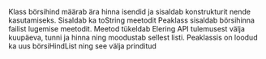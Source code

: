 Klass börsihind määrab ära hinna isendid ja sisaldab konstrukturit nende kasutamiseks. Sisaldab ka toString meetodit
Peaklass sisaldab börsihinna failist lugemise meetodit. Meetod tükeldab Elering API tulemusest välja kuupäeva, tunni ja hinna ning moodustab sellest listi.
Peaklassis on loodud ka uus börsiHindList ning see välja prinditud
